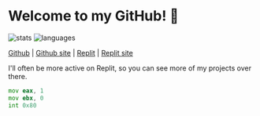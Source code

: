 # Welcome to my GitHub! 👋

![stats](https://github-readme-stats.vercel.app/api?username=19wintersp&theme=dark)
![languages](https://github-readme-stats.vercel.app/api/top-langs/?username=19wintersp&layout=compact&theme=dark)

[Github](https://github.com/19wintersp) | [Github site](https://19wintersp.github.io/) | [Replit](https://repl.it/@19wintersp) | [Replit site](https://19wintersp.repl.co/?ref=github-profile)

I'll often be more active on Replit, so you can see more of my projects over there.

```asm
mov eax, 1
mov ebx, 0
int 0x80
```
